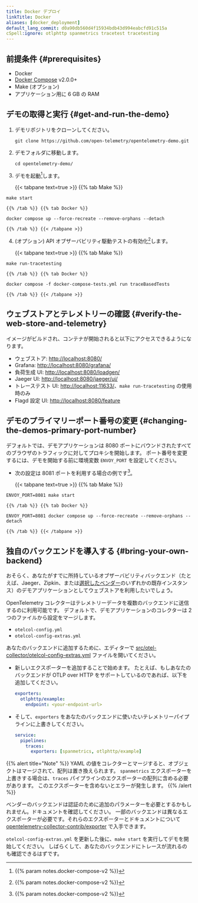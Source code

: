 ```yaml
---
title: Docker デプロイ
linkTitle: Docker
aliases: [docker_deployment]
default_lang_commit: d0a90db560d4f15934bdb43d994eabcfd91c515a
cSpell:ignore: otlphttp spanmetrics tracetest tracetesting
---
```


<!-- markdownlint-disable code-block-style ol-prefix -->

## 前提条件 {#prerequisites}

- Docker
- [Docker Compose](https://docs.docker.com/compose/install/)
  v2.0.0+
- Make (オプション)
- アプリケーション用に 6 GB の RAM

## デモの取得と実行 {#get-and-run-the-demo}

1. デモリポジトリをクローンしてください。

   ```shell
   git clone https://github.com/open-telemetry/opentelemetry-demo.git
   ```

2. デモフォルダに移動します。

   ```shell
   cd opentelemetry-demo/
   ```

3. デモを起動[^1]します。

   {{< tabpane text=true >}} {{% tab Make %}}

```shell
make start
```

    {{% /tab %}} {{% tab Docker %}}

```shell
docker compose up --force-recreate --remove-orphans --detach
```

    {{% /tab %}} {{< /tabpane >}}

4. (オプション) API オブザーバビリティ駆動テストの有効化[^1]します。

   {{< tabpane text=true >}} {{% tab Make %}}

```shell
make run-tracetesting
```

    {{% /tab %}} {{% tab Docker %}}

```shell
docker compose -f docker-compose-tests.yml run traceBasedTests
```

    {{% /tab %}} {{< /tabpane >}}

## ウェブストアとテレメトリーの確認 {#verify-the-web-store-and-telemetry}

イメージがビルドされ、コンテナが開始されると以下にアクセスできるようになります。

- ウェブストア: <http://localhost:8080/>
- Grafana: <http://localhost:8080/grafana/>
- 負荷生成 UI: <http://localhost:8080/loadgen/>
- Jaeger UI: <http://localhost:8080/jaeger/ui/>
- トレーステスト UI: <http://localhost:11633/>、`make run-tracetesting` の使用時のみ
- Flagd 設定 UI: <http://localhost:8080/feature>

## デモのプライマリーポート番号の変更 {#changing-the-demos-primary-port-number}

デフォルトでは、デモアプリケーションは 8080 ポートにバウンドされたすべてのブラウザのトラフィックに対してプロキシを開始します。
ポート番号を変更するには、デモを開始する前に環境変数 `ENVOY_PORT` を設定してください。

- 次の設定は 8081 ポートを利用する場合の例です[^1]。

  {{< tabpane text=true >}} {{% tab Make %}}

```shell
ENVOY_PORT=8081 make start
```

    {{% /tab %}} {{% tab Docker %}}

```shell
ENVOY_PORT=8081 docker compose up --force-recreate --remove-orphans --detach
```

    {{% /tab %}} {{< /tabpane >}}

## 独自のバックエンドを導入する {#bring-your-own-backend}

おそらく、あなたがすでに所持しているオブザーバビリティバックエンド（たとえば、Jaeger、Zipkin、または[選択したベンダー](/ecosystem/vendors/)のいずれかの既存インスタンス）のデモアプリケーションとしてウェブストアを利用したいでしょう。

OpenTelemetry コレクターはテレメトリーデータを複数のバックエンドに送信するのに利用可能です。
デフォルトで、デモアプリケーションのコレクターは 2 つのファイルから設定をマージします。

- `otelcol-config.yml`
- `otelcol-config-extras.yml`

あなたのバックエンドに追加するために、エディターで [src/otel-collector/otelcol-config-extras.yml](https://github.com/open-telemetry/opentelemetry-demo/blob/main/src/otel-collector/otelcol-config-extras.yml) ファイルを開いてください。

- 新しいエクスポーターを追加することで始めます。 たとえば、もしあなたのバックエンドが OTLP over HTTP をサポートしているのであれば、以下を追加してください。

  ```yaml
  exporters:
    otlphttp/example:
      endpoint: <your-endpoint-url>
  ```

- そして、`exporters` をあなたのバックエンドに使いたいテレメトリーパイプラインに上書きしてください。

  ```yaml
  service:
    pipelines:
      traces:
        exporters: [spanmetrics, otlphttp/example]
  ```

{{% alert title="Note" %}}
YAML の値をコレクターとマージすると、オブジェクトはマージされて、配列は置き換えられます。
`spanmetrics` エクスポーターを上書きする場合は、`traces` パイプラインのエクスポーターの配列に含める必要があります。
このエクスポーターを含めないとエラーが発生します。
{{% /alert %}}

ベンダーのバックエンドは認証のために追加のパラメーターを必要とするかもしれません。ドキュメントを確認してください。
一部のバックエンドは異なるエクスポーターが必要です。それらのエクスポーターとドキュメントについて[opentelemetry-collector-contrib/exporter](https://github.com/open-telemetry/opentelemetry-collector-contrib/tree/main/exporter) で入手できます。

`otelcol-config-extras.yml` を更新した後に、`make start` を実行してデモを開始してください。
しばらくして、あなたのバックエンドにトレースが流れるのも確認できるはずです。

[^1]: {{% param notes.docker-compose-v2 %}}
